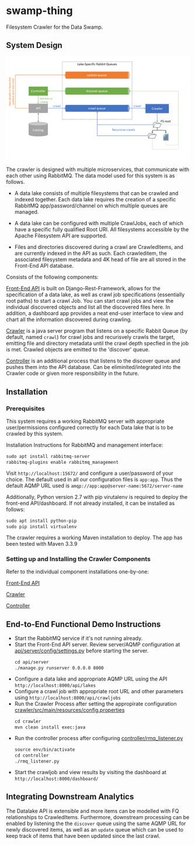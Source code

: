 # swamp-thing
Filesystem Crawler for the Data Swamp.


## System Design

![Swamp Thing Diagram](swampthing.png?raw=true "Swamp Thing Diagram")


The crawler is designed with multiple microservices, that communicate with each other using RabbitMQ. The data model used for this system is as follows.

* A data lake consists of multiple filesystems that can be crawled and indexed together. Each data lake requires the creation of a specific RabbitMQ app/password/channel on which multiple queues are managed.

* A data lake can be configured with multiple CrawlJobs, each of which have a specific fully qualified Root URI. All filesystems accessible by the Apache Filesystem API are supported.

* Files and directories discovered during a crawl are CrawledItems, and are currently indexed in the API as such. Each crawleditem, the associated filesystem metadata and 4K head of file are all stored in the Front-End API database.

Consists of the following components:

[Front-End API](api/README.md)
is built on Django-Rest-Framework, allows for the specification of a data lake, as well as crawl job specifications (essentially root paths) to start a crawl Job. You can start crawl jobs and view the individual discovered objects and list all the discovered files here. In addition, a dashboard app provides a neat end-user interface to view and chart all the information discovered during crawling.

[Crawler](crawler/README.md)
is a java server program that listens on a specific Rabbit Queue (by default, named ``crawl``) for crawl jobs and recurisvely crawls the target, emitting file and directory metadata until the crawl depth specfied in the job is met. Crawled objects are emitted to the 'discover' queue.

[Controller](controller/README.md)
is an additional process that listens to the discover queue and pushes them into the API database. Can be eliminited/integrated into the Crawler code or given more responsibility in the future.


## Installation

### Prerequisites
This system requires a working RabbitMQ server with appropriate user/permissions configured correctly for each Data lake that is to be crawled by this system.

Installation Instructions for RabbitMQ and management interface:
```
sudo apt install rabbitmq-server
rabbitmq-plugins enable rabbitmq_management
```

Visit `http://localhost:15672/` and configure a user/password of your choice. The default used in all our configuration files is `app:app`. Thus the default AQMP URL used is `amqp://app:app@server-name:5672/server-name`

Additionally, Python version 2.7 with pip virutalenv is required to deploy the front-end API/dashboard. If not already installed, it can be installed as follows:
```
sudo apt install python-pip
sudo pip install virtualenv
```
The crawler requires a working Maven installation to deploy. The app has been tested with Maven 3.3.9

### Setting up and Installing the Crawler Components

Refer to the individual component installations one-by-one:

[Front-End API](api/README.md)

[Crawler](crawler/README.md)

[Controller](controller/README.md)


## End-to-End Functional Demo Instructions

* Start the RabbitMQ service if it's not running already.
* Start the Front-End API server. Review server/AQMP configuration at [api/server/config/settings.py](api/server/config/settings.py) before starting the server.
  ``` source env/bin/activate
  cd api/server
  ./manage.py runserver 0.0.0.0 8000
  ```
* Configure a data lake and appropriate AQMP URL using the API `http://localhost:8000/api/lakes`
* Configure a crawl job with appropriate root URL and other parameters using `http://localhost:8000/api/crawljobs`
* Run the Crawler Process after setting the appropirate configuration [crawler/src/main/resources/config.properties](crawler/src/main/resources/config.properties)
  ```
  cd crawler
  mvn clean install exec:java
  ```
* Run the controller process after configuring [controller/rmq_listener.py](controller/rmq_listener.py)
  ```
  source env/bin/activate
  cd controller
  ./rmq_listener.py
  ```
* Start the crawljob and view results by visiting the dashboard at `http://localhost:8000/dashboard/`

## Integrating Downstream Analytics

The Datalake API is extensible and more items can be modelled with FQ relationships to CrawledItems. Furthermore, downstream processing can be enabled by listening the the `discover` queue using the same AQMP URL for newly discovered items, as well as an `update` queue which can be used to keep track of items that have been updated since the last crawl.
